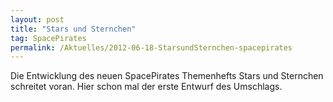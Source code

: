 ```yaml
---
layout: post
title: "Stars und Sternchen"
tag: SpacePirates
permalink: /Aktuelles/2012-06-18-StarsundSternchen-spacepirates
---
```



Die Entwicklung des neuen SpacePirates Themenhefts Stars und Sternchen schreitet voran. Hier schon mal der erste Entwurf des Umschlags.
